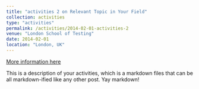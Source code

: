```yaml
---
title: "activities 2 on Relevant Topic in Your Field"
collection: activities
type: "activities"
permalink: /activities/2014-02-01-activities-2
venue: "London School of Testing"
date: 2014-02-01
location: "London, UK"
---
```


[More information here](http://example2.com)

This is a description of your activities, which is a markdown files that can be all markdown-ified like any other post. Yay markdown!
